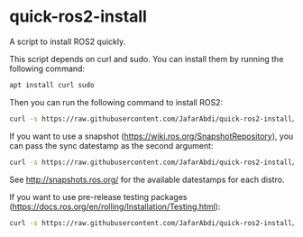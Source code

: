 # quick-ros2-install

A script to install ROS2 quickly.

This script depends on curl and sudo. You can install them by running the following command:

```bash
apt install curl sudo
```

Then you can run the following command to install ROS2:

```bash
curl -s https://raw.githubusercontent.com/JafarAbdi/quick-ros2-install/refs/heads/main/install.bash | bash -s - -d DISTRO_NAME
```

If you want to use a snapshot (https://wiki.ros.org/SnapshotRepository), you can pass the sync datestamp as the second argument:

```bash
curl -s https://raw.githubusercontent.com/JafarAbdi/quick-ros2-install/refs/heads/main/install.bash | bash -s - -d DISTRO_NAME -s DATESTAMP
```

See http://snapshots.ros.org/ for the available datestamps for each distro.

If you want to use pre-release testing packages (https://docs.ros.org/en/rolling/Installation/Testing.html):

```bash
curl -s https://raw.githubusercontent.com/JafarAbdi/quick-ros2-install/refs/heads/main/install.bash | bash -s - -d DISTRO_NAME -t

```
